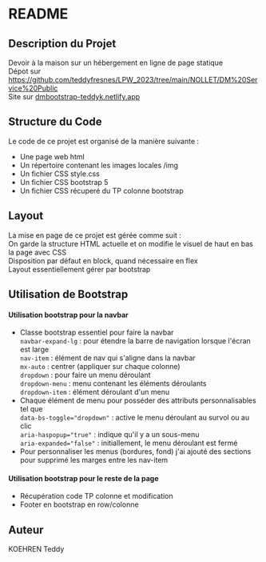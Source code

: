 # README

## Description du Projet

Devoir à la maison sur un hébergement en ligne de page statique  
Dépot sur https://github.com/teddyfresnes/LPW_2023/tree/main/NOLLET/DM%20Service%20Public  
Site sur [dmbootstrap-teddyk.netlify.app  ](https://dmbootstrap-teddyk.netlify.app/)


## Structure du Code

Le code de ce projet est organisé de la manière suivante :  

- Une page web html  
- Un répertoire contenant les images locales /img  
- Un fichier CSS style.css  
- Un fichier CSS bootstrap 5  
- Un fichier CSS récuperé du TP colonne bootstrap  


## Layout

La mise en page de ce projet est gérée comme suit :  
On garde la structure HTML actuelle et on modifie le visuel de haut en bas la page avec CSS  
Disposition par défaut en block, quand nécessaire en flex  
Layout essentiellement gérer par bootstrap  


## Utilisation de Bootstrap

#### Utilisation bootstrap pour la navbar

- Classe bootstrap essentiel pour faire la navbar  
`navbar-expand-lg` : pour étendre la barre de navigation lorsque l'écran est large  
`nav-item` : élément de nav qui s'aligne dans la navbar  
`mx-auto` : centrer (appliquer sur chaque colonne)  
`dropdown` : pour faire un menu déroulant  
`dropdown-menu` : menu contenant les éléments déroulants  
`dropdown-item` : élément déroulant d'un menu  
- Chaque élément de menu pour posséder des attributs personnalisables tel que  
`data-bs-toggle="dropdown"` : active le menu déroulant au survol ou au clic  
`aria-haspopup="true"` : indique qu'il y a un sous-menu  
`aria-expanded="false"` : initiallement, le menu déroulant est fermé  
- Pour personnaliser les menus (bordures, fond) j'ai ajouté des sections pour supprimé les marges entre les nav-item  

#### Utilisation bootstrap pour le reste de la page

- Récupération code TP colonne et modification  
- Footer en bootstrap en row/colonne  


## Auteur

KOEHREN Teddy  
